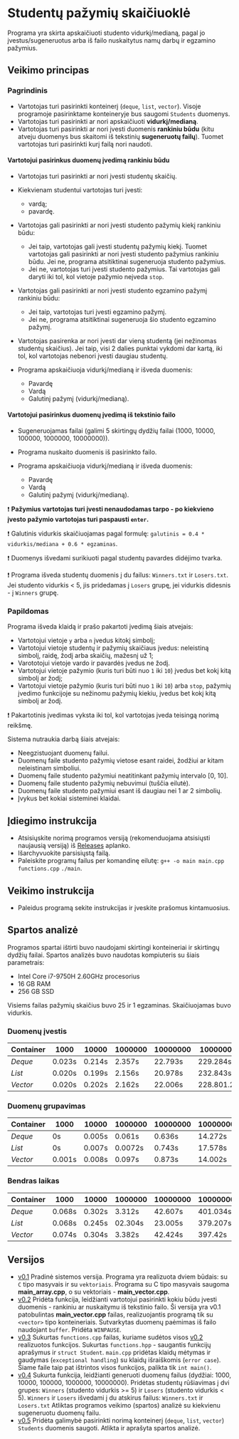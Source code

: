 # Studentų pažymių skaičiuoklė #
Programa yra skirta apskaičiuoti studento vidurkį/medianą, pagal jo įvestus/sugeneruotus arba iš failo nuskaitytus namų darbų ir egzamino pažymius.

## Veikimo principas ##

### Pagrindinis ###

* Vartotojas turi pasirinkti konteinerį (`deque`, `list`, `vector`). Visoje programoje pasirinktame konteineryje bus saugomi `Students` duomenys.
* Vartotojas turi pasirinkti ar nori apskaičiuoti **vidurkį/medianą**.
* Vartotojas turi pasirinkti ar nori įvesti duomenis **rankiniu būdu** (kitu atveju duomenys bus skaitomi iš tekstinių **sugeneruotų failų**). Tuomet vartotojas turi pasirinkti kurį failą nori naudoti.

#### Vartotojui pasirinkus duomenų įvedimą rankiniu būdu ####

* Vartotojas turi pasirinkti ar nori įvesti studentų skaičių.

* Kiekvienam studentui vartotojas turi įvesti:
  * vardą;
  * pavardę.
* Vartotojas gali pasirinkti ar nori įvesti studento pažymių kiekį rankiniu būdu:
  * Jei taip, vartotojas gali įvesti studentų pažymių kiekį. Tuomet vartotojas gali pasirinkti ar nori įvesti studento pažymius rankiniu būdu. Jei ne, programa atsitiktinai sugeneruoja studento pažymius.
  * Jei ne, vartotojas turi įvesti studento pažymius. Tai vartotojas gali daryti iki tol, kol vietoje pažymio neįveda `stop`.
  
* Vartotojas gali pasirinkti ar nori įvesti studento egzamino pažymį rankiniu būdu:
  * Jei taip, vartotojas turi įvesti egzamino pažymį.
  * Jei ne, programa atsitiktinai sugeneruoja šio studento egzamino pažymį.
  
* Vartotojas pasirenka ar nori įvesti dar vieną studentą (jei nežinomas studentų skaičius). Jei taip, visi 2 dalies punktai vykdomi dar kartą, iki tol, kol vartotojas nebenori įvesti daugiau studentų.

* Programa apskaičiuoja vidurkį/medianą ir išveda duomenis:
  * Pavardę
  * Vardą
  * Galutinį pažymį (vidurkį/medianą).

#### Vartotojui pasirinkus duomenų įvedimą iš tekstinio failo ####

* Sugeneruojamas failai  (galimi 5 skirtingų dydžių failai (1000, 10000, 100000, 1000000, 10000000)).   

* Programa nuskaito duomenis iš pasirinkto failo.

* Programa apskaičiuoja vidurkį/medianą ir išveda duomenis:
  * Pavardę
  * Vardą
  * Galutinį pažymį (vidurkį/medianą).

:heavy_exclamation_mark: **Pažymius vartotojas turi įvesti nenaudodamas tarpo - po kiekvieno įvesto pažymio vartotojas turi paspausti `enter`.**

:heavy_exclamation_mark: Galutinis vidurkis skaičiuojamas pagal formulę: `galutinis = 0.4 * vidurkis/mediana + 0.6 * egzaminas`.

:heavy_exclamation_mark: Duomenys išvedami surikiuoti pagal studentų pavardes didėjimo tvarka.

:heavy_exclamation_mark: Programa išveda studentų duomenis į du failus: `Winners.txt` ir `Losers.txt`. Jei studento vidurkis < 5, jis pridedamas į `Losers` grupę, jei vidurkis didesnis - į `Winners` grupę.

### Papildomas ###

Programa išveda klaidą ir prašo pakartoti įvedimą šiais atvejais:

* Vartotojui vietoje `y` arba `n` įvedus kitokį simbolį;
* Vartotojui vietoje studentų ir pažymių skaičiaus įvedus: neleistiną simbolį, raidę, žodį arba skaičių, mažesnį už 1;
* Varototojui vietoje vardo ir pavardės įvedus ne žodį.
* Vartotojui vietoje pažymio (kuris turi būti nuo `1` iki `10`) įvedus bet kokį kitą simbolį ar žodį;
* Vartotojui vietoje pažymio (kuris turi būti nuo `1` iki `10`) arba `stop`, pažymių įvedimo funkcijoje su nežinomu pažymių kiekiu, įvedus bet kokį kitą simbolį ar žodį.

:heavy_exclamation_mark: Pakartotinis įvedimas vyksta iki tol, kol vartotojas įveda teisingą norimą reikšmę.

Sistema nutraukia darbą šiais atvejais:

* Neegzistuojant duomenų failui.
* Duomenų faile studento pažymių vietose esant raidei, žodžiui ar kitam neleistinam simboliui.
* Duomenų faile studento pažymiui neatitinkant pažymių intervalo [0, 10].
* Duomenų faile studento pažymių nebuvimui (tuščia eilutė).
* Duomenų faile studento pažymiui esant iš daugiau nei 1 ar 2 simbolių.
* Įvykus bet kokiai sisteminei klaidai.

## Įdiegimo instrukcija ##
* Atsisiųskite norimą programos versiją (rekomenduojama atsisiųsti naujausią versiją) iš [Releases](https://github.com/aistestonciute/2_uzd/releases) aplanko.
* Išarchyvuokite parsisiųstą failą.
* Paleiskite programų failus per komandinę eilutę: 
   `g++ -o main main.cpp functions.cpp` `./main`.

## Veikimo instrukcija ##
* Paleidus programą sekite instrukcijas ir įveskite prašomus kintamuosius.

## Spartos analizė ##

Programos spartai ištirti buvo naudojami skirtingi konteineriai ir skirtingų dydžių failai. Spartos analizės buvo naudotas kompiuteris su šiais parametrais:
* Intel Core i7-9750H 2.60GHz procesorius
* 16 GB RAM
* 256 GB SSD

Visiems failas pažymių skaičius buvo 25 ir 1 egzaminas. Skaičiuojamas buvo vidurkis.

### Duomenų įvestis ###

Container | 1000 | 10000 | 1000000 | 10000000 | 10000000
------------ | -------------| -------------| -------------| -------------| -------------
*Deque* | 0.023s | 0.214s | 2.357s | 22.793s | 229.284s
*List* | 0.020s | 0.199s | 2.156s | 20.978s | 232.843s
*Vector* | 0.020s | 0.202s | 2.162s | 22.006s | 228.801.2s

### Duomenų grupavimas ###

Container | 1000 | 10000 | 1000000 | 10000000 | 10000000
------------ | -------------| -------------| -------------| -------------| -------------
*Deque* | 0s | 0.005s | 0.061s | 0.636s | 14.272s 
*List* | 0s | 0.007s | 0.0072s | 0.743s | 17.578s
*Vector* | 0.001s | 0.008s | 0.097s | 0.873s | 14.002s

### Bendras laikas ###

Container | 1000 | 10000 | 1000000 | 10000000 | 10000000
------------ | -------------| -------------| -------------| -------------| -------------
*Deque* | 0.068s | 0.302s | 3.312s | 42.607s | 401.034s 
*List* | 0.068s | 0.245s | 02.304s | 23.005s | 379.207s
*Vector* | 0.074s | 0.304s | 3.382s | 42.424s | 397.42s

## Versijos ##

* [v0.1](https://github.com/aistestonciute/2_uzd/releases/tag/0.1) Pradinė sistemos versija. Programa yra realizuota dviem būdais: su `C` tipo masyvais ir su `vektoriais`. Programa su C tipo masyvais saugoma **main_array.cpp**, o su vektoriais - **main_vector.cpp**.
* [v0.2](https://github.com/aistestonciute/2_uzd/releases/tag/0.2) Pridėta funkcija, leidžianti vartotojui pasirinkti kokiu būdu įvesti duomenis - rankiniu ar nuskaitymu iš tekstinio failo. Ši versija yra v0.1 patobulintas **main_vector.cpp** failas, realizuojantis programą tik su `<vector>` tipo konteineriais. Sutvarkytas duomenų paėmimas iš failo naudojant `buffer`. Pridėta `WINPAUSE`.
 * [v0.3](https://github.com/aistestonciute/2_uzd/releases/tag/0.3) Sukurtas `functions.cpp` failas, kuriame sudėtos visos [v0.2](https://github.com/aistestonciute/2_uzd/releases/tag/0.2) realizuotos funkcijos. Sukurtas `functions.hpp` - saugantis funkcijų aprašymus ir `struct Student`. `main.cpp` pridėtas klaidų mėtymas ir gaudymas (`exceptional handling`) su klaidų išraiškomis (`error case`). Šiame faile taip pat ištrintos visos funkcijos, palikta tik `int main()`.
 * [v0.4](https://github.com/aistestonciute/2_uzd/releases/tag/0.4) Sukurta funkcija, leidžianti generuoti duomenų failus (dydžiai: 1000, 10000, 100000, 1000000, 10000000). Pridėtas studentų rūšiavimas į dvi grupes: `Winners` (studento vidurkis >= 5) ir `Losers` (studento vidurkis < 5). `Winners` ir `Losers` išvedami į du atskirus failus: `Winners.txt` ir `Losers.txt` Atliktas programos veikimo (spartos) analizė su kiekvienu sugeneruotu duomenų failu.
 * [v0.5](https://github.com/aistestonciute/2_uzd/releases/tag/0.5) Pridėta galimybė pasirinkti norimą konteinerį (`deque`, `list`, `vector`) `Students` duomenis saugoti. Atlikta ir aprašyta spartos analizė.
